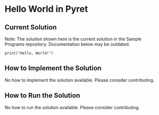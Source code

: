 # Hello World in Pyret

## Current Solution

Note: The solution shown here is the current solution in the Sample Programs repository. Documentation below may be outdated.

```Pyret
print("Hello, World!")

```

## How to Implement the Solution

No how to implement the solution available. Please consider contributing.

## How to Run the Solution

No how to run the solution available. Please consider contributing.